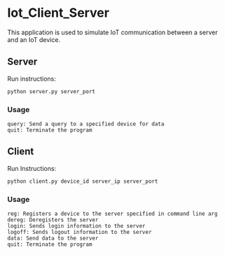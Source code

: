 # Iot_Client_Server

This application is used to simulate IoT communication between a server and an IoT device.

## Server

Run instructions:

```bash
python server.py server_port
```

### Usage 

```
query: Send a query to a specified device for data
quit: Terminate the program
```

## Client

Run Instructions:

```bash
python client.py device_id server_ip server_port
```

### Usage

```
reg: Registers a device to the server specified in command line arg
dereg: Deregisters the server
login: Sends login information to the server
logoff: Sends logout information to the server
data: Send data to the server
quit: Terminate the program
```